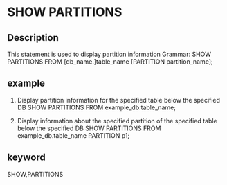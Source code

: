 # SHOW PARTITIONS
## Description
This statement is used to display partition information
Grammar:
SHOW PARTITIONS FROM [db_name.]table_name [PARTITION partition_name];

## example
1. Display partition information for the specified table below the specified DB
SHOW PARTITIONS FROM example_db.table_name;

1. Display information about the specified partition of the specified table below the specified DB
SHOW PARTITIONS FROM example_db.table_name PARTITION p1;

## keyword
SHOW,PARTITIONS

